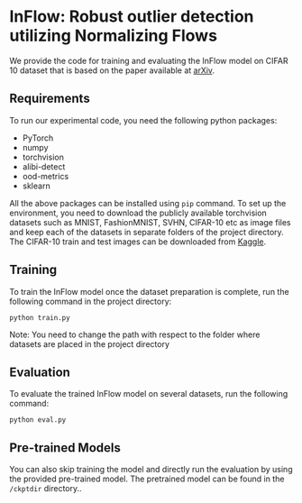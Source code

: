 
# InFlow: Robust outlier detection utilizing Normalizing Flows

We provide the code for training and evaluating the InFlow model on CIFAR 10 dataset that is based on the paper available at [arXiv](https://arxiv.org/abs/2106.12894).

## Requirements

To run our experimental code, you need the following python packages:

* PyTorch
* numpy 
* torchvision
* alibi-detect
* ood-metrics
* sklearn


All the above packages can be installed using ```pip``` command. To set up the environment, you need to download the publicly available torchvision datasets such as MNIST, FashionMNIST, SVHN, CIFAR-10 etc as image files and keep each of the datasets in separate folders of the project directory. The CIFAR-10 train and test images can be downloaded from [Kaggle](https://www.kaggle.com/c/cifar-10/data).

## Training

To train the InFlow model once the dataset preparation is complete, run the following command in the project directory:

```train
python train.py 
```
Note: You need to change the path with respect to the folder where datasets are placed in the project directory

## Evaluation

To evaluate the trained InFlow model on several datasets, run the following command:

```eval
python eval.py 
```

## Pre-trained Models
You can also skip training the model and directly run the evaluation by using the provided pre-trained model. The pretrained model can be found in the ``` /ckptdir ``` directory.. 
